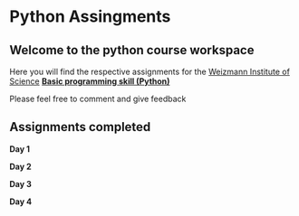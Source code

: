 # Python Assingments

## Welcome to the python course workspace

Here you will find the respective assignments for the [Weizmann Institute of Science](https://www.weizmann.ac.il/pages/) [**Basic programming skill (Python)**](https://erez.weizmann.ac.il/apx/r/ws1/186/30?pid=15125&pprev=14987)

Please feel free to comment and give feedback

## Assignments completed

**Day 1**

**Day 2**

**Day 3**

**Day 4**
